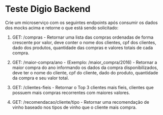 # Teste Digio Backend
Crie um microserviço com os seguintes endpoints após consumir os dados dos
mocks acima e retorne o que está sendo solicitado:

1. GET: /compras - Retornar uma lista das compras ordenadas de forma
crescente por valor, deve conter o nome dos clientes, cpf dos clientes,
dado dos produtos, quantidade das compras e valores totais de cada
compra.

2. GET: /maior-compra/ano - (Exemplo: /maior_compra/2016) - Retornar a
maior compra do ano informando os dados da compra disponibilizados,
deve ter o nome do cliente, cpf do cliente, dado do produto, quantidade
da compra e seu valor total.

3. GET: /clientes-fieis - Retornar o Top 3 clientes mais fieis, clientes que
possuem mais compras recorrentes com maiores valores.

4. GET: /recomendacao/cliente/tipo - Retornar uma recomendação de vinho
baseado nos tipos de vinho que o cliente mais compra.

